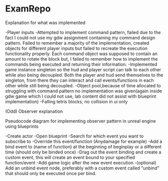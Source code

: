 # ExamRepo
 
Explanation for what was implemented

-Player inputs
-Attempted to implement command pattern, failed due to the fact I could not use my gdw assignment containing my command design pattern.
Failed to remember a majority of the implementation, created objects for different player inputs but failed to recreate the execution functionality properly. Each command object was supposed to contain an amount to rotate the block but, I failed to remember how to implement the commands being executed and returning their information.
-Implemented game instance singleton so the hud and player script can talk to each other while also being decoupled. Both the player and hud send themselves to the singleton, from there they can interact and call events/functions in each other while still being decoupled.
-Object pool,because of time allocated to struggling with command pattern no implementation was given(again inside gdw game which I could not use, lab content did not assist with blueprint implementation)
-Falling tetris blocks, no collision in ui only








 (Odd) Observer explanation

Pseudocode diagram for implementing observer pattern in unreal engine using blueprints

-Create actor
-Open blueprint
-Search for which event you want to subscribe to
-Override this event/function (Anydamage for example)
-Add a bind event to (name of function) at the beginning of beginplay or a different time (should only be binded once)
-Drag out the event binding and create a custom event, this will create an event bound to your specified function/event
-Add game logic after the new event execution
-(optional) Add an unbind event node, preferably with a custom event called “unbind” that should only be executed once per bind.
